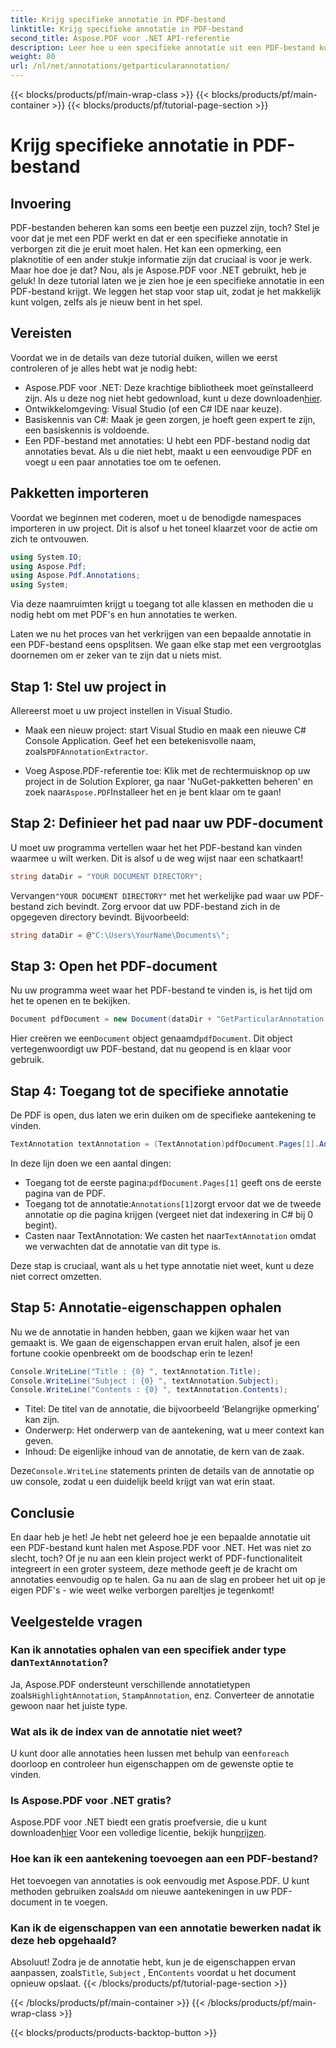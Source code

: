 ```yaml
---
title: Krijg specifieke annotatie in PDF-bestand
linktitle: Krijg specifieke annotatie in PDF-bestand
second_title: Aspose.PDF voor .NET API-referentie
description: Leer hoe u een specifieke annotatie uit een PDF-bestand kunt halen met Aspose.PDF voor .NET in deze gedetailleerde tutorial van 2000 woorden. Perfect voor ontwikkelaars.
weight: 80
url: /nl/net/annotations/getparticularannotation/
---
```


{{< blocks/products/pf/main-wrap-class >}}
{{< blocks/products/pf/main-container >}}
{{< blocks/products/pf/tutorial-page-section >}}

# Krijg specifieke annotatie in PDF-bestand

## Invoering

PDF-bestanden beheren kan soms een beetje een puzzel zijn, toch? Stel je voor dat je met een PDF werkt en dat er een specifieke annotatie in verborgen zit die je eruit moet halen. Het kan een opmerking, een plaknotitie of een ander stukje informatie zijn dat cruciaal is voor je werk. Maar hoe doe je dat? Nou, als je Aspose.PDF voor .NET gebruikt, heb je geluk! In deze tutorial laten we je zien hoe je een specifieke annotatie in een PDF-bestand krijgt. We leggen het stap voor stap uit, zodat je het makkelijk kunt volgen, zelfs als je nieuw bent in het spel.

## Vereisten

Voordat we in de details van deze tutorial duiken, willen we eerst controleren of je alles hebt wat je nodig hebt:

-  Aspose.PDF voor .NET: Deze krachtige bibliotheek moet geïnstalleerd zijn. Als u deze nog niet hebt gedownload, kunt u deze downloaden[hier](https://releases.aspose.com/pdf/net/).
- Ontwikkelomgeving: Visual Studio (of een C# IDE naar keuze).
- Basiskennis van C#: Maak je geen zorgen, je hoeft geen expert te zijn, een basiskennis is voldoende.
- Een PDF-bestand met annotaties: U hebt een PDF-bestand nodig dat annotaties bevat. Als u die niet hebt, maakt u een eenvoudige PDF en voegt u een paar annotaties toe om te oefenen.

## Pakketten importeren

Voordat we beginnen met coderen, moet u de benodigde namespaces importeren in uw project. Dit is alsof u het toneel klaarzet voor de actie om zich te ontvouwen.

```csharp
using System.IO;
using Aspose.Pdf;
using Aspose.Pdf.Annotations;
using System;
```

Via deze naamruimten krijgt u toegang tot alle klassen en methoden die u nodig hebt om met PDF's en hun annotaties te werken.

Laten we nu het proces van het verkrijgen van een bepaalde annotatie in een PDF-bestand eens opsplitsen. We gaan elke stap met een vergrootglas doornemen om er zeker van te zijn dat u niets mist.

## Stap 1: Stel uw project in

Allereerst moet u uw project instellen in Visual Studio. 

-  Maak een nieuw project: start Visual Studio en maak een nieuwe C# Console Application. Geef het een betekenisvolle naam, zoals`PDFAnnotationExtractor`.
  
-  Voeg Aspose.PDF-referentie toe: Klik met de rechtermuisknop op uw project in de Solution Explorer, ga naar 'NuGet-pakketten beheren' en zoek naar`Aspose.PDF`Installeer het en je bent klaar om te gaan!

## Stap 2: Definieer het pad naar uw PDF-document

U moet uw programma vertellen waar het het PDF-bestand kan vinden waarmee u wilt werken. Dit is alsof u de weg wijst naar een schatkaart!

```csharp
string dataDir = "YOUR DOCUMENT DIRECTORY";
```

 Vervangen`"YOUR DOCUMENT DIRECTORY"` met het werkelijke pad waar uw PDF-bestand zich bevindt. Zorg ervoor dat uw PDF-bestand zich in de opgegeven directory bevindt. Bijvoorbeeld:

```csharp
string dataDir = @"C:\Users\YourName\Documents\";
```

## Stap 3: Open het PDF-document

Nu uw programma weet waar het PDF-bestand te vinden is, is het tijd om het te openen en te bekijken.

```csharp
Document pdfDocument = new Document(dataDir + "GetParticularAnnotation.pdf");
```

 Hier creëren we een`Document` object genaamd`pdfDocument`. Dit object vertegenwoordigt uw PDF-bestand, dat nu geopend is en klaar voor gebruik.

## Stap 4: Toegang tot de specifieke annotatie

De PDF is open, dus laten we erin duiken om de specifieke aantekening te vinden.

```csharp
TextAnnotation textAnnotation = (TextAnnotation)pdfDocument.Pages[1].Annotations[1];
```

In deze lijn doen we een aantal dingen:
-  Toegang tot de eerste pagina:`pdfDocument.Pages[1]` geeft ons de eerste pagina van de PDF.
-  Toegang tot de annotatie:`Annotations[1]`zorgt ervoor dat we de tweede annotatie op die pagina krijgen (vergeet niet dat indexering in C# bij 0 begint).
-  Casten naar TextAnnotation: We casten het naar`TextAnnotation` omdat we verwachten dat de annotatie van dit type is.

Deze stap is cruciaal, want als u het type annotatie niet weet, kunt u deze niet correct omzetten.

## Stap 5: Annotatie-eigenschappen ophalen

Nu we de annotatie in handen hebben, gaan we kijken waar het van gemaakt is. We gaan de eigenschappen ervan eruit halen, alsof je een fortune cookie openbreekt om de boodschap erin te lezen!

```csharp
Console.WriteLine("Title : {0} ", textAnnotation.Title);
Console.WriteLine("Subject : {0} ", textAnnotation.Subject);
Console.WriteLine("Contents : {0} ", textAnnotation.Contents);
```

- Titel: De titel van de annotatie, die bijvoorbeeld ‘Belangrijke opmerking’ kan zijn.
- Onderwerp: Het onderwerp van de aantekening, wat u meer context kan geven.
- Inhoud: De eigenlijke inhoud van de annotatie, de kern van de zaak.

 Deze`Console.WriteLine` statements printen de details van de annotatie op uw console, zodat u een duidelijk beeld krijgt van wat erin staat.

## Conclusie

En daar heb je het! Je hebt net geleerd hoe je een bepaalde annotatie uit een PDF-bestand kunt halen met Aspose.PDF voor .NET. Het was niet zo slecht, toch? Of je nu aan een klein project werkt of PDF-functionaliteit integreert in een groter systeem, deze methode geeft je de kracht om annotaties eenvoudig op te halen. Ga nu aan de slag en probeer het uit op je eigen PDF's - wie weet welke verborgen pareltjes je tegenkomt!

## Veelgestelde vragen

###  Kan ik annotaties ophalen van een specifiek ander type dan`TextAnnotation`?  
 Ja, Aspose.PDF ondersteunt verschillende annotatietypen zoals`HighlightAnnotation`, `StampAnnotation`, enz. Converteer de annotatie gewoon naar het juiste type.

### Wat als ik de index van de annotatie niet weet?  
 U kunt door alle annotaties heen lussen met behulp van een`foreach` doorloop en controleer hun eigenschappen om de gewenste optie te vinden.

### Is Aspose.PDF voor .NET gratis?  
 Aspose.PDF voor .NET biedt een gratis proefversie, die u kunt downloaden[hier](https://releases.aspose.com/) Voor een volledige licentie, bekijk hun[prijzen](https://purchase.aspose.com/buy).

### Hoe kan ik een aantekening toevoegen aan een PDF-bestand?  
Het toevoegen van annotaties is ook eenvoudig met Aspose.PDF. U kunt methoden gebruiken zoals`Add` om nieuwe aantekeningen in uw PDF-document in te voegen.

### Kan ik de eigenschappen van een annotatie bewerken nadat ik deze heb opgehaald?  
 Absoluut! Zodra je de annotatie hebt, kun je de eigenschappen ervan aanpassen, zoals`Title`, `Subject` , En`Contents` voordat u het document opnieuw opslaat.
{{< /blocks/products/pf/tutorial-page-section >}}

{{< /blocks/products/pf/main-container >}}
{{< /blocks/products/pf/main-wrap-class >}}

{{< blocks/products/products-backtop-button >}}
